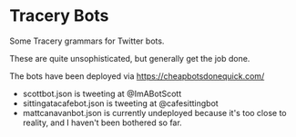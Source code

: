 # Tracery Bots

Some Tracery grammars for Twitter bots.

These are quite unsophisticated, but generally get the job done.

The bots have been deployed via https://cheapbotsdonequick.com/

* scottbot.json is tweeting at @ImABotScott
* sittingatacafebot.json is tweeting at @cafesittingbot
* mattcanavanbot.json is currently undeployed because it's too close to reality, and I haven't been bothered so far.